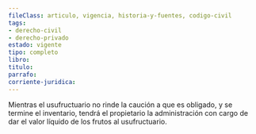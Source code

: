 ```yaml
---
fileClass: articulo, vigencia, historia-y-fuentes, codigo-civil
tags:
- derecho-civil
- derecho-privado
estado: vigente
tipo: completo
libro:
titulo:
parrafo:
corriente-juridica:
---
```

Mientras el usufructuario no rinde la caución a que es obligado, y se termine el inventario, tendrá el propietario la administración con cargo de dar el valor líquido de los frutos al usufructuario.